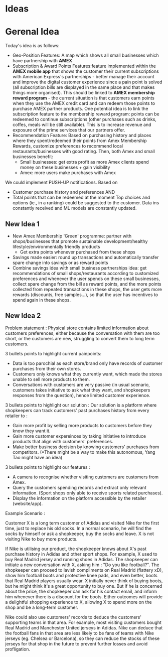 # Ideas

# Gerenal Idea
Today's idea is as follows:
* Geo-Position Features: A map which shows all small businesses which have partnership with **AMEX**
* Subscription & Award Points Features:feature implemented within the **AMEX mobile app** that shows the 
customer their current subscriptions with American Express's partnerships - better manage their account and improve
the digital customer experience since a pain point is solved (all subscription bills are displayed
in the same place and that makes things more organised).
This should be linked to **AMEX membership reward program** - the current situation is that customers
earn points when they use the AMEX credit card and can redeem those points to purchase AMEX partner products.
One potential idea is to link the subscription feature to the membership reward program: points can be redeemed 
to continue subscriptions (other purchases such as drinks, coffes, meals will be still available).
This is to increase revenue and exposure of the prime services that our partners offer.
* Recommendation Feature:  Based on purchasing history and places where they spent/redeemed their points from Amex Membership Rewards, customize preferences to recommend local restaurants/businesses with good rating. Then, both Amex and small businesses benefit:
   - Small businesses: get extra profit as more Amex clients spend money on these businesses + gain visibility 
   - Amex: more users make purchases with Amex 
   
We could implement PUSH-UP notifications. Based on
  - Customer purchase history and preferences
  AND
  - Total points that can be redeemed at the moment
Top choices and options (ie., in a ranking) could be suggested to the customer. Data ins constantly received and ML models are
constantly updated.

## New Idea 1
* New Amex Membership 'Green' programme: partner with shops/businesses that promote sustainable development/healthy lifestyle/environmentally friendly products
   - Get extra points whenever purchased from these shops
* Savings made easier: round up transactions and automatically transfer spare change into savings or as reward points
* Combine savings idea with small business partnerships idea: get recommendations of small shops/restaurants according to customized preferences and whenever the user spends on these small businesses, collect spare change from the bill as reward points, and the more points collected from repeated transactions in these shops, the user gets more rewards (discounts, free samples...), so that the user has incentives to spend again in these shops.

## New Idea 2
Problem statement :  Physical store contains limited information about customers preferences, either because the conversation with them are too short, or the customers are new, struggling to convert them to long term customers.

3 bullets points to highlight current painpoints:
- Data is too parochial as each store/brand only have records of customer purchases from their own stores.
- Customers only knows what they currently want, which made the stores unable to sell more products to them.
- Conversations with customers are very passive (in usual scenario, customers takes initiative to ask what they want, and shopkeepers responses from the question), hence limited customer experience.

3 bullets points to highlight our solution :
Our solution is a platform where shopkeepers can track customers' past purchases history from every retailer to :
- Gain more profit by selling more products to customers before they know they want it.
- Gain more customer expereinces by taking initiative to introduce products that align with customers' preferences.
- Make better business decision by knowing customers' purchases from competitors. (*There might be a way to make this autonomous, Yang Tao might have an idea)

3 bullets points to highlight our features :
- A camera to recognise whether visiting customers are customers from Amex.
- Query the customers spending records and extract only relevant information. (Sport shops only able to receive sports related purchases).
- Display the information on the platform accessible by the retailer (website/app).

Example Scenario : 

Customer X is a long term customer of Adidas and visited Nike for the first time, just to replace his old socks. In a normal scenario, he will find the socks by himself or ask a shopkeeper, buy the socks and leave. X is not visiting Nike to buy more products.

If Nike is utilising our product, the shopkeeper knows about X's past purchase history in Adidas and other sport shops. For example, X used to buy Real Madrid jersey and running shoes in Adidas. The shopkeeper can initiate a new conversation with X, asking him : "Do you like football?". The shopkeeper can proceed to lavish compliments on Real Madrid (flattery xD), show him football boots and protective knee pads, and even better, boots that Real Madrid players usually wear. X initially never think of buying boots, but he might think it's a great opportunity to buy one. But if he is concerned about the price, the shopkeeper can ask for his contact email, and inform him whenever there is a discount for the boots. Either outcomes will provide a delightful shopping experience to X, allowing X to spend more on the shop and be a long-term customer.

Nike could also use customers' records to deduce the customers' supporting teams in that area. For example, most visiting customers bought Real Madrid and Manchester United jerseys in Adidas. Nike can deduce that the football fans in that area are less likely to be fans of teams with Nike jerseys (eg. Chelsea or Barcelona), so they can reduce the stocks of these jerseys for that shop in the future to prevent further losses and avoid profligation.